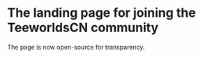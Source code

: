 # The landing page for joining the TeeworldsCN community

The page is now open-source for transparency.